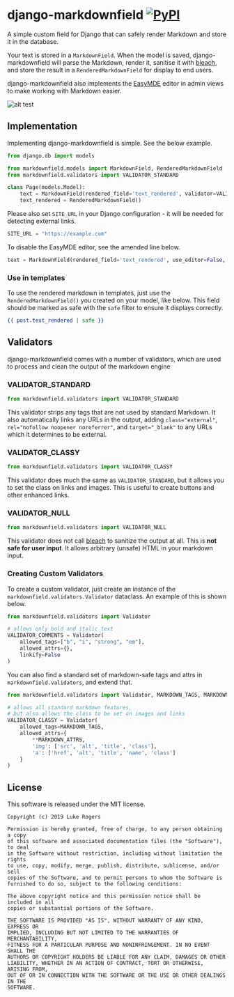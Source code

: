 # django-markdownfield  [![PyPI](https://img.shields.io/pypi/v/django-markdownfield)](https://pypi.org/project/django-markdownfield/)
A simple custom field for Django that can safely render Markdown and store it in the database.

Your text is stored in a `MarkdownField`. When the model is saved, django-markdownfield will
parse the Markdown, render it, sanitise it with [bleach](https://github.com/mozilla/bleach), and store
the result in a `RenderedMarkdownField` for display to end users.

django-markdownfield also implements the [EasyMDE](https://github.com/nodecraft/easy-markdown-editor)
editor in admin views to make working with Markdown easier.

![alt test](https://raw.githubusercontent.com/dmptrluke/django-markdownfield/master/screenshots/editor.png)

## Implementation
Implementing django-markdownfield is simple. See the below example.

```python
from django.db import models

from markdownfield.models import MarkdownField, RenderedMarkdownField
from markdownfield.validators import VALIDATOR_STANDARD

class Page(models.Model):
    text = MarkdownField(rendered_field='text_rendered', validator=VALIDATOR_STANDARD)
    text_rendered = RenderedMarkdownField()
```

Please also set `SITE_URL` in your Django configuration - it will be needed for detecting
external links.

```python
SITE_URL = "https://example.com"
```

To disable the EasyMDE editor, see the amended line below.

```python
text = MarkdownField(rendered_field='text_rendered', use_editor=False, use_admin_editor=True)
```

### Use in templates

To use the rendered markdown in templates, just use the `RenderedMarkdownField()` you created on
your model, like below. This field should be marked as safe with the `safe` filter to ensure it
displays correctly.

```djangotemplate
{{ post.text_rendered | safe }}
```

## Validators
django-markdownfield comes with a number of validators, which are used to process and clean
the output of the markdown engine

### VALIDATOR_STANDARD
```python
from markdownfield.validators import VALIDATOR_STANDARD
```
This validator strips any tags that are not used by standard Markdown. It also automatically links
any URLs in the output, adding `class="external"`, `rel="nofollow noopener noreferrer"`, and
`target="_blank"` to any URLs which it determines to be external.

### VALIDATOR_CLASSY
```python
from markdownfield.validators import VALIDATOR_CLASSY
```
This validator does much the same as `VALIDATOR_STANDARD`, but it allows you to set the class on
links and images. This is useful to create buttons and other enhanced links.

### VALIDATOR_NULL
```python
from markdownfield.validators import VALIDATOR_NULL
```
This validator does not call [bleach](https://github.com/mozilla/bleach) to sanitize the output at all.
This is **not safe for user input**.  It allows arbitrary (unsafe) HTML in your markdown input.


### Creating Custom Validators
To create a custom validator, just create an instance of  the `markdownfield.validators.Validator`
dataclass. An example of this is shown below.

```python
from markdownfield.validators import Validator

# allows only bold and italic text
VALIDATOR_COMMENTS = Validator(
    allowed_tags=["b", "i", "strong", "em"],
    allowed_attrs={},
    linkify=False
)
```

You can also find a standard set of markdown-safe tags and attrs in `markdownfield.validators`, and extend
that.

```python
from markdownfield.validators import Validator, MARKDOWN_TAGS, MARKDOWN_ATTRS

# allows all standard markdown features,
# but also allows the class to be set on images and links
VALIDATOR_CLASSY = Validator(
    allowed_tags=MARKDOWN_TAGS,
    allowed_attrs={
        **MARKDOWN_ATTRS,
        'img': ['src', 'alt', 'title', 'class'],
        'a': ['href', 'alt', 'title', 'name', 'class']
    }
)
```

## License

This software is released under the MIT license.
```
Copyright (c) 2019 Luke Rogers

Permission is hereby granted, free of charge, to any person obtaining a copy
of this software and associated documentation files (the "Software"), to deal
in the Software without restriction, including without limitation the rights
to use, copy, modify, merge, publish, distribute, sublicense, and/or sell
copies of the Software, and to permit persons to whom the Software is
furnished to do so, subject to the following conditions:

The above copyright notice and this permission notice shall be included in all
copies or substantial portions of the Software.

THE SOFTWARE IS PROVIDED "AS IS", WITHOUT WARRANTY OF ANY KIND, EXPRESS OR
IMPLIED, INCLUDING BUT NOT LIMITED TO THE WARRANTIES OF MERCHANTABILITY,
FITNESS FOR A PARTICULAR PURPOSE AND NONINFRINGEMENT. IN NO EVENT SHALL THE
AUTHORS OR COPYRIGHT HOLDERS BE LIABLE FOR ANY CLAIM, DAMAGES OR OTHER
LIABILITY, WHETHER IN AN ACTION OF CONTRACT, TORT OR OTHERWISE, ARISING FROM,
OUT OF OR IN CONNECTION WITH THE SOFTWARE OR THE USE OR OTHER DEALINGS IN THE
SOFTWARE.
```